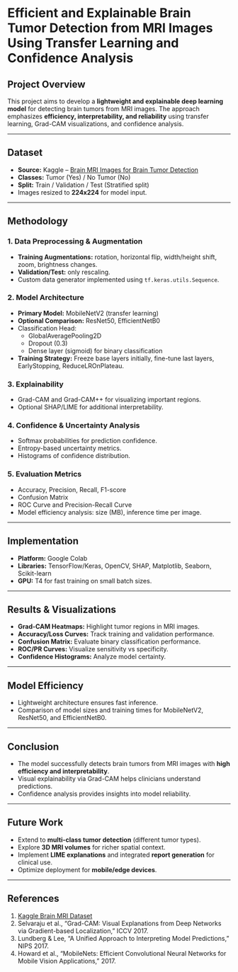 # Efficient and Explainable Brain Tumor Detection from MRI Images Using Transfer Learning and Confidence Analysis

## Project Overview
This project aims to develop a **lightweight and explainable deep learning model** for detecting brain tumors from MRI images. The approach emphasizes **efficiency, interpretability, and reliability** using transfer learning, Grad-CAM visualizations, and confidence analysis.

---

## Dataset
- **Source:** Kaggle – [Brain MRI Images for Brain Tumor Detection](https://www.kaggle.com/datasets/navoneel/brain-mri-images-for-brain-tumor-detection)
- **Classes:** Tumor (Yes) / No Tumor (No)
- **Split:** Train / Validation / Test (Stratified split)
- Images resized to **224x224** for model input.

---

## Methodology

### 1. Data Preprocessing & Augmentation
- **Training Augmentations:** rotation, horizontal flip, width/height shift, zoom, brightness changes.
- **Validation/Test:** only rescaling.
- Custom data generator implemented using `tf.keras.utils.Sequence`.

### 2. Model Architecture
- **Primary Model:** MobileNetV2 (transfer learning)
- **Optional Comparison:** ResNet50, EfficientNetB0
- Classification Head:
  - GlobalAveragePooling2D
  - Dropout (0.3)
  - Dense layer (sigmoid) for binary classification
- **Training Strategy:** Freeze base layers initially, fine-tune last layers, EarlyStopping, ReduceLROnPlateau.

### 3. Explainability
- Grad-CAM and Grad-CAM++ for visualizing important regions.
- Optional SHAP/LIME for additional interpretability.

### 4. Confidence & Uncertainty Analysis
- Softmax probabilities for prediction confidence.
- Entropy-based uncertainty metrics.
- Histograms of confidence distribution.

### 5. Evaluation Metrics
- Accuracy, Precision, Recall, F1-score
- Confusion Matrix
- ROC Curve and Precision-Recall Curve
- Model efficiency analysis: size (MB), inference time per image.

---

## Implementation
- **Platform:** Google Colab
- **Libraries:** TensorFlow/Keras, OpenCV, SHAP, Matplotlib, Seaborn, Scikit-learn
- **GPU:** T4 for fast training on small batch sizes.

---

## Results & Visualizations
- **Grad-CAM Heatmaps:** Highlight tumor regions in MRI images.
- **Accuracy/Loss Curves:** Track training and validation performance.
- **Confusion Matrix:** Evaluate binary classification performance.
- **ROC/PR Curves:** Visualize sensitivity vs specificity.
- **Confidence Histograms:** Analyze model certainty.

---

## Model Efficiency
- Lightweight architecture ensures fast inference.
- Comparison of model sizes and training times for MobileNetV2, ResNet50, and EfficientNetB0.

---

## Conclusion
- The model successfully detects brain tumors from MRI images with **high efficiency and interpretability**.
- Visual explainability via Grad-CAM helps clinicians understand predictions.
- Confidence analysis provides insights into model reliability.

---

## Future Work
- Extend to **multi-class tumor detection** (different tumor types).
- Explore **3D MRI volumes** for richer spatial context.
- Implement **LIME explanations** and integrated **report generation** for clinical use.
- Optimize deployment for **mobile/edge devices**.

---

## References
1. [Kaggle Brain MRI Dataset](https://www.kaggle.com/datasets/navoneel/brain-mri-images-for-brain-tumor-detection)
2. Selvaraju et al., “Grad-CAM: Visual Explanations from Deep Networks via Gradient-based Localization,” ICCV 2017.
3. Lundberg & Lee, “A Unified Approach to Interpreting Model Predictions,” NIPS 2017.
4. Howard et al., “MobileNets: Efficient Convolutional Neural Networks for Mobile Vision Applications,” 2017.
